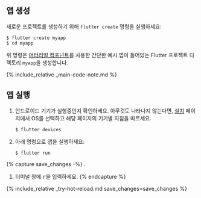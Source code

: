 <div class="tab-pane" id="terminal" role="tabpanel" aria-labelledby="terminal-tab" markdown="1">

## 앱 생성

새로운 프로젝트를 생성하기 위해 `flutter create` 명령을 실행하세요:

```terminal
$ flutter create myapp
$ cd myapp
```

위 명령은 [머터리얼 컴포넌트]({{site.material}}/guidelines/)를 사용한 간단한 예시 앱이 들어있는 Flutter 프로젝트 디렉토리 `myapp`을 생성합니다.

{% include_relative _main-code-note.md  %}

## 앱 실행

 1. 안드로이드 기기가 실행중인지 확인하세요.
    아무것도 나타나지 않는다면,
    [설치][] 페이지에서 OS를 선택하고 해당 페이지의 기기별 지침을 따르세요.

    ```terminal
    $ flutter devices
    ```

 2. 아래 명령으로 앱을 실행하세요:

    ```terminal
    $ flutter run
    ```

{% capture save_changes -%}
.
1. 터미널 창에 <kbd>r</kbd>을 입력하세요.
{% endcapture %}

{% include_relative _try-hot-reload.md save_changes=save_changes %}

[설치]: /docs/get-started/install
</div>
